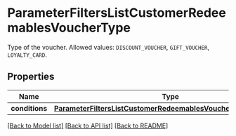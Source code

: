 # ParameterFiltersListCustomerRedeemablesVoucherType

Type of the voucher. Allowed values: `DISCOUNT_VOUCHER`, `GIFT_VOUCHER`, `LOYALTY_CARD`.

## Properties

Name | Type | Description | Notes
------------ | ------------- | ------------- | -------------
**conditions** | [**ParameterFiltersListCustomerRedeemablesVoucherTypeConditions**](ParameterFiltersListCustomerRedeemablesVoucherTypeConditions.md) |  | [optional] 

[[Back to Model list]](../README.md#documentation-for-models) [[Back to API list]](../README.md#documentation-for-api-endpoints) [[Back to README]](../README.md)


